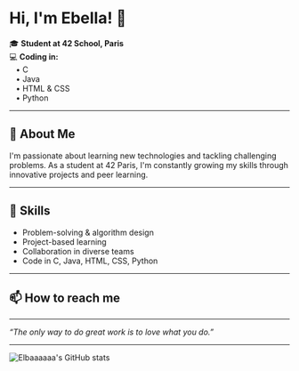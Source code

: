 # Hi, I'm Ebella! 👋

🎓 **Student at 42 School, Paris**  
💻 **Coding in:**  
&nbsp;&nbsp;&nbsp;• C  
&nbsp;&nbsp;&nbsp;• Java  
&nbsp;&nbsp;&nbsp;• HTML & CSS  
&nbsp;&nbsp;&nbsp;• Python

---

## 🌱 About Me

I'm passionate about learning new technologies and tackling challenging problems. As a student at 42 Paris, I'm constantly growing my skills through innovative projects and peer learning.

---

## 🚀 Skills

- Problem-solving & algorithm design
- Project-based learning
- Collaboration in diverse teams
- Code in C, Java, HTML, CSS, Python

---

## 📫 How to reach me

<!-- Add your social links here if you want! For example:
- [LinkedIn](https://www.linkedin.com/in/your-profile)
- [Twitter](https://twitter.com/your-handle)
- [Personal Website](https://yourwebsite.com)
-->

---

_“The only way to do great work is to love what you do.”_

---

![Elbaaaaaa's GitHub stats](https://github-readme-stats.vercel.app/api?username=Elbaaaaaa&show_icons=true&theme=radical)
